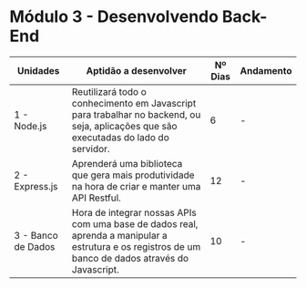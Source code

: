 # Módulo 3 - Desenvolvendo Back-End

| Unidades           | Aptidão a desenvolver                                                                                                                               | Nº Dias | Andamento |
|--------------------|-----------------------------------------------------------------------------------------------------------------------------------------------------|---------|-----------|
| 1 - Node.js        | Reutilizará todo o conhecimento em Javascript para trabalhar no backend, ou seja, aplicações que são executadas do lado do servidor.                | 6       | -         |
| 2 - Express.js     | Aprenderá uma biblioteca que gera mais produtividade na hora de criar e manter uma API Restful.                                                     | 12      | -         |
| 3 - Banco de Dados | Hora de integrar nossas APIs com uma base de dados real, aprenda a manipular a estrutura e os registros de um banco de dados através do Javascript. | 10      | -         |
